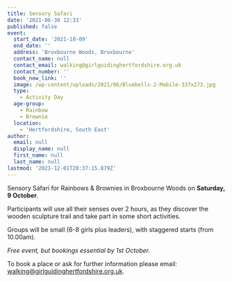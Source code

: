 ```yaml
---
title: Sensory Safari
date: '2021-06-30 12:33'
published: false
event:
  start_date: '2021-10-09'
  end_date: ''
  address: 'Broxbourne Woods, Broxbourne'
  contact_name: null
  contact_email: walking@girlguidinghertfordshire.org.uk
  contact_number: ''
  book_now_link: ''
  image: /wp-content/uploads/2021/06/Bluebells-2-Mobile-337x273.jpg
  type:
    - Activity Day
  age-group:
    - Rainbow
    - Brownie
  location:
    - 'Hertfordshire, South East'
author:
  email: null
  display_name: null
  first_name: null
  last_name: null
lastmod: '2021-12-01T20:37:15.879Z'
---
```

Sensory Safari for Rainbows &amp; Brownies in Broxbourne Woods on <strong>Saturday, 9 October</strong>.

Participants will use all their senses over 2 hours, as they discover the wooden sculpture trail and take part in some short activities.

Groups will be small (6-8 girls plus leaders), with staggered starts (from 10.00am).

_Free event, but bookings essential by 1st October._

To book a place or ask for further information please email: <a href="mailto:walking@girlguidinghertfordshire.org.uk">walking@girlguidinghertfordshire.org.uk</a>.
